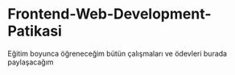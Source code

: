 # Frontend-Web-Development-Patikasi
Eğitim boyunca öğreneceğim bütün çalışmaları ve ödevleri burada paylaşacağım
